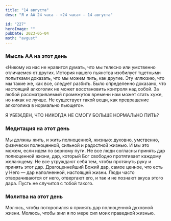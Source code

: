```yaml
---
title: "14 августа"
desc: "Я и АА 24 часа - «24 часа» — 14 августа"

id: "227"
heroImage: ""
pubDate: 2023-05-04
moth: "avgust"
---
```


### Мысль АА на этот день

«Никому из нас не нравится думать, что мы телесно или умственно отличаемся от
других. История нашего пьянства изобилует тщетными попытками доказать, что мы
можем пить, как другие. Эту иллюзию, что мы такие же, как все, следует
разбить. Было определенно доказано, что настоящий алкоголик не может
восстановить контроля над собой. За любой рассматриваемый промежуток времени
нам может стать хуже, но никак не лучше. Не существует такой вещи, как
превращение алкоголика в нормально пьющего».

Я УБЕЖДЕН, ЧТО НИКОГДА НЕ СМОГУ БОЛЬШЕ НОРМАЛЬНО ПИТЬ?

### Медитация на этот день

Мы должны жить, и жить полноценной, жизнью: духовно, умственно, физически
полноценной, сильной и радостной жизнью. И мы это можем, если идем по верному
пути. Не все люди согласны принять дар полноценной жизни, дар, который Бог
свободно протягивает каждому желающему. Не все утруждают себя тем, чтобы
протянуть руку и принять этот дар. Драгоценнейший Божий дар, самое ценное, что
есть у Него — дар наполненной, настоящей жизни. Люди часто отворачиваются от
него, отвергают его, и так и не познают вкуса этого дара. Пусть не случится с
тобой такого.

### Молитва на этот день

Молюсь, чтобы поторопился я принять дар полноценной духовной жизни. Молюсь,
чтобы жил я по мере сил моих праведной жизнью.
